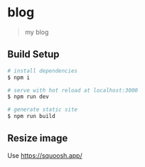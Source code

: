 # blog

> my blog

## Build Setup

```bash
# install dependencies
$ npm i

# serve with hot reload at localhost:3000
$ npm run dev

# generate static site
$ npm run build
```

## Resize image

Use https://squoosh.app/
